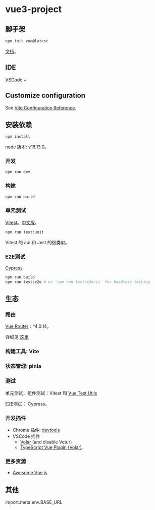 # vue3-project
## 脚手架
```sh
npm init vue@latest
```

[文档](https://staging-cn.vuejs.org/guide/quick-start.html#with-build-tools)。

## IDE

[VSCode](https://code.visualstudio.com/) + 

## Customize configuration

See [Vite Configuration Reference](https://vitejs.dev/config/).

## 安装依赖

```sh
npm install
```

node 版本: v16.13.0。

### 开发

```sh
npm run dev
```

### 构建

```sh
npm run build
```

### 单元测试
[Vitest](https://vitest.dev/)。[中文版](https://cn.vitest.dev/)。

```sh
npm run test:unit
```

Vitest 的 api 和 Jest 的很类似。

### E2E测试
[Cypress](https://www.cypress.io/)

```sh
npm run build
npm run test:e2e # or `npm run test:e2e:ci` for headless testing
```

## 生态
### 路由
[Vue Router](https://router.vuejs.org/zh/)：^4.0.14。

详细见 [这里](./docs/vue-router.md)

### 构建工具: Vite

### 状态管理: pinia

### 测试
单元测试，组件测试：Vitest 和 [Vue Test Utils](https://test-utils.vuejs.org/)


E2E测试： Cypress。

### 开发插件 
* Chrome 插件: [devtools](https://github.com/vuejs/devtools)
* VSCode 插件
  * [Volar](https://marketplace.visualstudio.com/items?itemName=johnsoncodehk.volar) (and disable Vetur) 
  * [TypeScript Vue Plugin (Volar)](https://marketplace.visualstudio.com/items?itemName=johnsoncodehk.vscode-typescript-vue-plugin).

### 更多资源
* [Awesome Vue.js](https://github.com/vuejs/awesome-vue)

## 其他
import.meta.env.BASE_URL